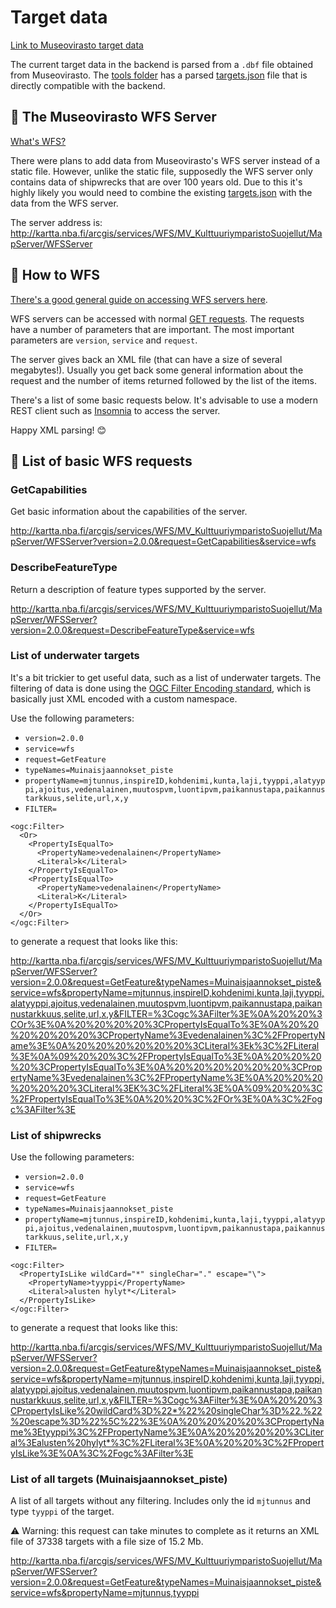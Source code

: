 # Target data

[Link to Museovirasto target data](https://www.museovirasto.fi/fi/palvelut-ja-ohjeet/tietojarjestelmat/kulttuuriympariston-tietojarjestelmat/kulttuuriympaeristoen-paikkatietoaineistot)

The current target data in the backend is parsed from a `.dbf` file obtained from Museovirasto. The [tools folder](https://github.com/Sukeltaja-App/tools/blob/master/parse_mj_rekisteri/) has a parsed [targets.json](https://github.com/Sukeltaja-App/tools/blob/master/parse_mj_rekisteri/targets.json) file that is directly compatible with the backend.

## 💾 The Museovirasto WFS Server

[What's WFS?](https://en.wikipedia.org/wiki/Web_Feature_Service)

There were plans to add data from Museovirasto's WFS server instead of a static file. However, unlike the static file, supposedly the WFS server only contains data of shipwrecks that are over 100 years old. Due to this it's highly likely you would need to combine the existing [targets.json](https://github.com/Sukeltaja-App/tools/blob/master/parse_mj_rekisteri/targets.json) with the data from the WFS server.

The server address is: http://kartta.nba.fi/arcgis/services/WFS/MV_KulttuuriymparistoSuojellut/MapServer/WFSServer

## 🤔 How to WFS

[There's a good general guide on accessing WFS servers here](https://docs.geoserver.org/latest/en/user/services/wfs/reference.html).

WFS servers can be accessed with normal [GET requests](https://en.wikipedia.org/wiki/GET_(HTTP)). The requests have a number of parameters that are important. The most important parameters are `version`, `service` and `request`.

The server gives back an XML file (that can have a size of several megabytes!). Usually you get back some general information about the request and the number of items returned followed by the list of the items.

There's a list of some basic requests below. It's advisable to use a modern REST client such as [Insomnia](https://insomnia.rest/) to access the server.

Happy XML parsing! 😊

## 📃 List of basic WFS requests

### GetCapabilities

Get basic information about the capabilities of the server.

http://kartta.nba.fi/arcgis/services/WFS/MV_KulttuuriymparistoSuojellut/MapServer/WFSServer?version=2.0.0&request=GetCapabilities&service=wfs

### DescribeFeatureType

Return a description of feature types supported by the server.

http://kartta.nba.fi/arcgis/services/WFS/MV_KulttuuriymparistoSuojellut/MapServer/WFSServer?version=2.0.0&request=DescribeFeatureType&service=wfs

### List of underwater targets

It's a bit trickier to get useful data, such as a list of underwater targets. The filtering of data is done using the [OGC Filter Encoding standard](https://docs.geoserver.org/stable/en/user/filter/filter_reference.html#filter-fe-reference), which is basically just XML encoded with a custom namespace.

Use the following parameters:

- `version=2.0.0`
- `service=wfs`
- `request=GetFeature`
- `typeNames=Muinaisjaannokset_piste`
- `propertyName=mjtunnus,inspireID,kohdenimi,kunta,laji,tyyppi,alatyyppi,ajoitus,vedenalainen,muutospvm,luontipvm,paikannustapa,paikannustarkkuus,selite,url,x,y`
- `FILTER=`

```
<ogc:Filter>
  <Or>
    <PropertyIsEqualTo>
      <PropertyName>vedenalainen</PropertyName>
      <Literal>k</Literal>
    </PropertyIsEqualTo>
    <PropertyIsEqualTo>
      <PropertyName>vedenalainen</PropertyName>
      <Literal>K</Literal>
    </PropertyIsEqualTo>
  </Or>
</ogc:Filter>
```

to generate a request that looks like this:

http://kartta.nba.fi/arcgis/services/WFS/MV_KulttuuriymparistoSuojellut/MapServer/WFSServer?version=2.0.0&request=GetFeature&typeNames=Muinaisjaannokset_piste&service=wfs&propertyName=mjtunnus,inspireID,kohdenimi,kunta,laji,tyyppi,alatyyppi,ajoitus,vedenalainen,muutospvm,luontipvm,paikannustapa,paikannustarkkuus,selite,url,x,y&FILTER=%3Cogc%3AFilter%3E%0A%20%20%3COr%3E%0A%20%20%20%20%3CPropertyIsEqualTo%3E%0A%20%20%20%20%20%20%3CPropertyName%3Evedenalainen%3C%2FPropertyName%3E%0A%20%20%20%20%20%20%3CLiteral%3Ek%3C%2FLiteral%3E%0A%09%20%20%3C%2FPropertyIsEqualTo%3E%0A%20%20%20%20%3CPropertyIsEqualTo%3E%0A%20%20%20%20%20%20%3CPropertyName%3Evedenalainen%3C%2FPropertyName%3E%0A%20%20%20%20%20%20%3CLiteral%3EK%3C%2FLiteral%3E%0A%09%20%20%3C%2FPropertyIsEqualTo%3E%0A%20%20%3C%2FOr%3E%0A%3C%2Fogc%3AFilter%3E

### List of shipwrecks

Use the following parameters:

- `version=2.0.0`
- `service=wfs`
- `request=GetFeature`
- `typeNames=Muinaisjaannokset_piste`
- `propertyName=mjtunnus,inspireID,kohdenimi,kunta,laji,tyyppi,alatyyppi,ajoitus,vedenalainen,muutospvm,luontipvm,paikannustapa,paikannustarkkuus,selite,url,x,y`
- `FILTER=`
```
<ogc:Filter>
  <PropertyIsLike wildCard="*" singleChar="." escape="\">
    <PropertyName>tyyppi</PropertyName>
    <Literal>alusten hylyt*</Literal>
  </PropertyIsLike>
</ogc:Filter>
```

to generate a request that looks like this:

http://kartta.nba.fi/arcgis/services/WFS/MV_KulttuuriymparistoSuojellut/MapServer/WFSServer?version=2.0.0&request=GetFeature&typeNames=Muinaisjaannokset_piste&service=wfs&propertyName=mjtunnus,inspireID,kohdenimi,kunta,laji,tyyppi,alatyyppi,ajoitus,vedenalainen,muutospvm,luontipvm,paikannustapa,paikannustarkkuus,selite,url,x,y&FILTER=%3Cogc%3AFilter%3E%0A%20%20%3CPropertyIsLike%20wildCard%3D%22*%22%20singleChar%3D%22.%22%20escape%3D%22%5C%22%3E%0A%20%20%20%20%3CPropertyName%3Etyyppi%3C%2FPropertyName%3E%0A%20%20%20%20%3CLiteral%3Ealusten%20hylyt*%3C%2FLiteral%3E%0A%20%20%3C%2FPropertyIsLike%3E%0A%3C%2Fogc%3AFilter%3E

### List of all targets (Muinaisjaannokset_piste)

A list of all targets without any filtering. Includes only the id `mjtunnus` and type `tyyppi` of the target.

⚠️ Warning: this request can take minutes to complete as it returns an XML file of 37338 targets with a file size of 15.2 Mb.

http://kartta.nba.fi/arcgis/services/WFS/MV_KulttuuriymparistoSuojellut/MapServer/WFSServer?version=2.0.0&request=GetFeature&typeNames=Muinaisjaannokset_piste&service=wfs&propertyName=mjtunnus,tyyppi
